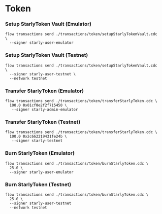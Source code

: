 # Token
### Setup StarlyToken Vault (Emulator)
```
flow transactions send ./transactions/token/setupStarlyTokenVault.cdc \
  --signer starly-user-emulator
```

### Setup StarlyToken Vault (Testnet)
```
flow transactions send ./transactions/token/setupStarlyTokenVault.cdc \
  --signer starly-user-testnet \
  --network testnet
```

### Transfer StarlyToken (Emulator)
```
flow transactions send ./transactions/token/transferStarlyToken.cdc \
  100.0 0x01cf0e2f2f715450 \
   --signer starly-admin-emulator
```

### Transfer StarlyToken (Testnet)
```
flow transactions send ./transactions/token/transferStarlyToken.cdc \
  100.0 0x2c662219431fe24b \
   --signer starly-testnet
```


### Burn StarlyToken (Emulator)
```
flow transactions send ./transactions/token/burnStarlyToken.cdc \
  25.0 \
  --signer starly-user-emulator
```

### Burn StarlyToken (Testnet)
```
flow transactions send ./transactions/token/burnStarlyToken.cdc \
  25.0 \
  --signer starly-user-testnet
  --network testnet
```
